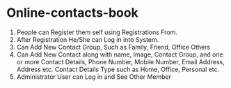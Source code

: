 # Online-contacts-book
1. People can Register them self using Registrations From.
2. After Registration He/She can Log in into System.
3. Can Add New Contact Group, Such as Family, Friend, Office Others
4. Can Add New Contact along with name, Image, Contact Group, and one or more Contact Details, Phone Number, Mobile Number, Email Address, Address etc. Contact Details Type such as Home, Office, Personal etc.
5. Administrator User can Log in and See Other Member